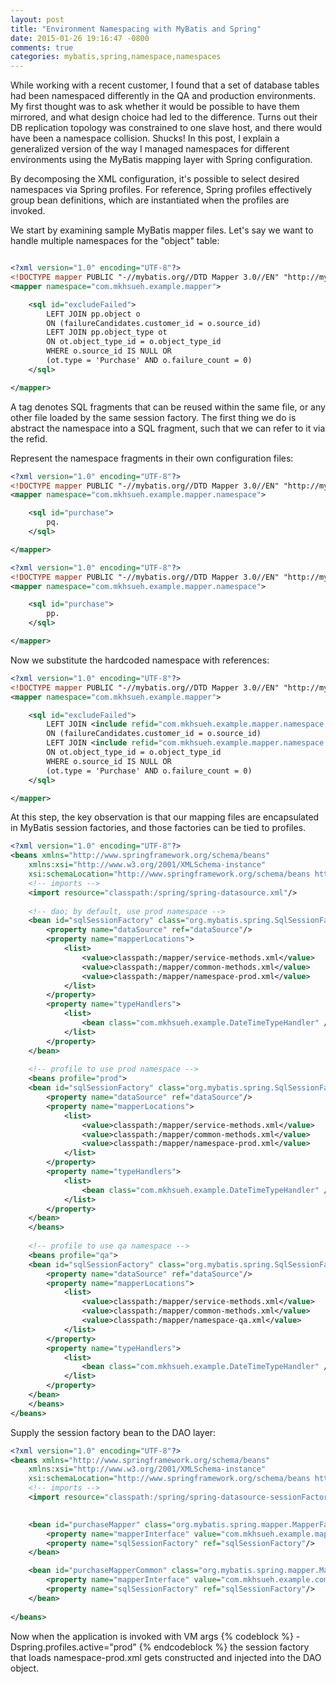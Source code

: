 ```yaml
---
layout: post
title: "Environment Namespacing with MyBatis and Spring"
date: 2015-01-26 19:16:47 -0800
comments: true
categories: mybatis,spring,namespace,namespaces
---
```


While working with a recent customer, I found that a set of database tables had been namespaced differently in the QA and production environments. My first thought was to ask whether it would be possible to have them mirrored, and what design choice had led to the difference. Turns out their DB replication topology was constrained to one slave host, and there would have been a namespace collision. Shucks! In this post, I explain a generalized version of the way I managed namespaces for different environments using the MyBatis mapping layer with Spring configuration.

<!-- more -->

By decomposing the XML configuration, it's possible to select desired namespaces via Spring profiles. For reference, Spring profiles effectively group bean definitions, which are instantiated when the profiles are invoked.

We start by examining sample MyBatis mapper files. Let's say we want to handle multiple namespaces for the "object" table:

```xml common-methods.xml

<?xml version="1.0" encoding="UTF-8"?>
<!DOCTYPE mapper PUBLIC "-//mybatis.org//DTD Mapper 3.0//EN" "http://mybatis.org/dtd/mybatis-3-mapper.dtd">
<mapper namespace="com.mkhsueh.example.mapper">

	<sql id="excludeFailed">
        LEFT JOIN pp.object o
        ON (failureCandidates.customer_id = o.source_id)
        LEFT JOIN pp.object_type ot
        ON ot.object_type_id = o.object_type_id 
        WHERE o.source_id IS NULL OR
        (ot.type = 'Purchase' AND o.failure_count = 0)
	</sql>

</mapper>

```

A <sql> tag denotes SQL fragments that can be reused within the same file, or any other file loaded by the same session factory. The first thing we do is abstract the namespace into a SQL fragment, such that we can refer to it via the refid.


Represent the namespace fragments in their own configuration files:

```xml namespace-qa.xml
<?xml version="1.0" encoding="UTF-8"?>
<!DOCTYPE mapper PUBLIC "-//mybatis.org//DTD Mapper 3.0//EN" "http://mybatis.org/dtd/mybatis-3-mapper.dtd">
<mapper namespace="com.mkhsueh.example.mapper.namespace">

    <sql id="purchase">
        pq.
    </sql>

</mapper>
```
 
```xml namespace-prod.xml
<?xml version="1.0" encoding="UTF-8"?>
<!DOCTYPE mapper PUBLIC "-//mybatis.org//DTD Mapper 3.0//EN" "http://mybatis.org/dtd/mybatis-3-mapper.dtd">
<mapper namespace="com.mkhsueh.example.mapper.namespace">

    <sql id="purchase">
        pp.
    </sql>

</mapper>
```

Now we substitute the hardcoded namespace with references:

```xml common-methods.xml
<?xml version="1.0" encoding="UTF-8"?>
<!DOCTYPE mapper PUBLIC "-//mybatis.org//DTD Mapper 3.0//EN" "http://mybatis.org/dtd/mybatis-3-mapper.dtd">
<mapper namespace="com.mkhsueh.example.mapper">

	<sql id="excludeFailed">
        LEFT JOIN <include refid="com.mkhsueh.example.mapper.namespace.purchase" />object o
        ON (failureCandidates.customer_id = o.source_id)
        LEFT JOIN <include refid="com.mkhsueh.example.mapper.namespace.purchase" />object_type ot
        ON ot.object_type_id = o.object_type_id 
        WHERE o.source_id IS NULL OR
        (ot.type = 'Purchase' AND o.failure_count = 0)
	</sql>

</mapper>
```

At this step, the key observation is that our mapping files are encapsulated in MyBatis session factories, and those factories can be tied to profiles.

```xml session-factories.xml
<?xml version="1.0" encoding="UTF-8"?>
<beans xmlns="http://www.springframework.org/schema/beans"
    xmlns:xsi="http://www.w3.org/2001/XMLSchema-instance"
    xsi:schemaLocation="http://www.springframework.org/schema/beans http://www.springframework.org/schema/beans/spring-beans.xsd">
    <!-- imports -->
    <import resource="classpath:/spring/spring-datasource.xml"/>
    
    <!-- dao; by default, use prod namespace -->
    <bean id="sqlSessionFactory" class="org.mybatis.spring.SqlSessionFactoryBean">
        <property name="dataSource" ref="dataSource"/>
        <property name="mapperLocations">
            <list>
                <value>classpath:/mapper/service-methods.xml</value>
                <value>classpath:/mapper/common-methods.xml</value>
                <value>classpath:/mapper/namespace-prod.xml</value>
            </list>
        </property>
        <property name="typeHandlers">
            <list>
                <bean class="com.mkhsueh.example.DateTimeTypeHandler" />
            </list>
        </property>
    </bean>
    
    <!-- profile to use prod namespace -->
    <beans profile="prod">
    <bean id="sqlSessionFactory" class="org.mybatis.spring.SqlSessionFactoryBean">
        <property name="dataSource" ref="dataSource"/>
        <property name="mapperLocations">
            <list>
                <value>classpath:/mapper/service-methods.xml</value>
                <value>classpath:/mapper/common-methods.xml</value>
                <value>classpath:/mapper/namespace-prod.xml</value>
            </list>
        </property>
        <property name="typeHandlers">
            <list>
                <bean class="com.mkhsueh.example.DateTimeTypeHandler" />
            </list>
        </property>
    </bean>
    </beans>  
    
    <!-- profile to use qa namespace -->
    <beans profile="qa">
    <bean id="sqlSessionFactory" class="org.mybatis.spring.SqlSessionFactoryBean">
        <property name="dataSource" ref="dataSource"/>
        <property name="mapperLocations">
            <list>
                <value>classpath:/mapper/service-methods.xml</value>
                <value>classpath:/mapper/common-methods.xml</value>
                <value>classpath:/mapper/namespace-qa.xml</value>
            </list>
        </property>
        <property name="typeHandlers">
            <list>
                <bean class="com.mkhsueh.example.DateTimeTypeHandler" />
            </list>
        </property>
    </bean>
    </beans>  
</beans>
```

Supply the session factory bean to the DAO layer:

```xml spring-dao.xml
<?xml version="1.0" encoding="UTF-8"?>
<beans xmlns="http://www.springframework.org/schema/beans"
	xmlns:xsi="http://www.w3.org/2001/XMLSchema-instance"
	xsi:schemaLocation="http://www.springframework.org/schema/beans http://www.springframework.org/schema/beans/spring-beans.xsd">
	<!-- imports -->
	<import resource="classpath:/spring/spring-datasource-sessionFactory.xml"/>
    

    <bean id="purchaseMapper" class="org.mybatis.spring.mapper.MapperFactoryBean">
        <property name="mapperInterface" value="com.mkhsueh.example.mapper.CustomerMapper"/>
        <property name="sqlSessionFactory" ref="sqlSessionFactory"/>
    </bean>

    <bean id="purchaseMapperCommon" class="org.mybatis.spring.mapper.MapperFactoryBean">
        <property name="mapperInterface" value="com.mkhsueh.example.common.mapper.CustomerMapper"/>
        <property name="sqlSessionFactory" ref="sqlSessionFactory"/>
    </bean>
 
</beans>
```

Now when the application is invoked with VM args {% codeblock %} -Dspring.profiles.active="prod" {% endcodeblock %} the session factory that loads namespace-prod.xml gets constructed and injected into the DAO object. 




  